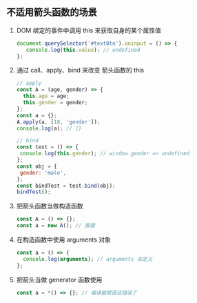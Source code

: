 ## 不适用箭头函数的场景

1. DOM 绑定的事件中调用 this 来获取自身的某个属性值

   ```javascript
   document.querySelector('#textBtn').oninput = () => {
      console.log(this.value); // undefined
   };
   ```

2. 通过 call、apply、bind 来改变 箭头函数的 this

   ```javascript
   // apply
   const A = (age, gender) => {
     this.age = age;
     this.gender = gender;
   };
   const a = {};
   A.apply(a, [18, 'gender']);
   console.log(a); // {}
   
   // bind
   const test = () => {
   	console.log(this.gender); // window.gender => undefined
   };
   const obj = {
   	gender: 'male',
   };
   const bindTest = test.bind(obj);
   bindTest();
   ```

3. 把箭头函数当做构造函数

   ```javascript
   const A = () => {};
   const a = new A(); // 报错
   ```

4. 在构造函数中使用 arguments 对象

   ```javascript
   const a = () => {
     console.log(arguments); // arguments 未定义
   };
   ```

5. 把箭头当做  generator 函数使用

   ```javascript
   const a = *() => {}; // 编译器就语法错误了
   ```